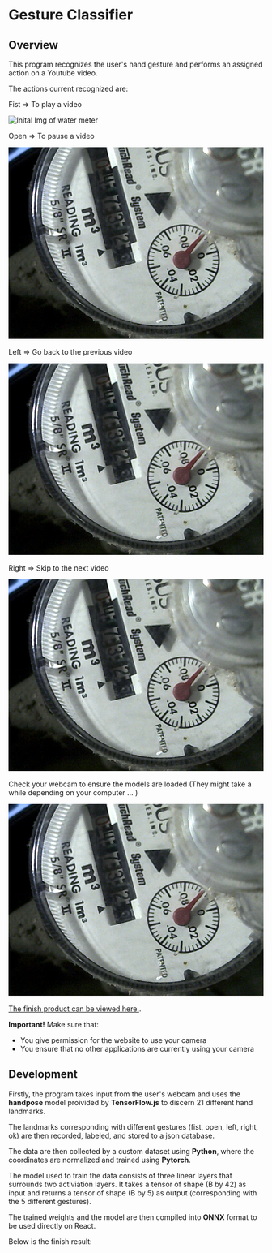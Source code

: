 Gesture Classifier
==================
## Overview

This program recognizes the user's hand gesture and performs an assigned action on a Youtube video.

The actions current recognized are:

Fist => To play a video

![Inital Img of water meter](https://github.com/Tom2096/Gestures-YT-Scripts/blob/main/Imgs/fist.jpg)

Open => To pause a video

![Inital Img of water meter](https://github.com/Tom2096/Water-Meter-Monitor/blob/main/Imgs/image.png)

Left => Go back to the previous video

![Inital Img of water meter](https://github.com/Tom2096/Water-Meter-Monitor/blob/main/Imgs/image.png)

Right => Skip to the next video

![Inital Img of water meter](https://github.com/Tom2096/Water-Meter-Monitor/blob/main/Imgs/image.png)

Check your webcam to ensure the models are loaded (They might take a while depending on your computer ... )

![Inital Img of water meter](https://github.com/Tom2096/Water-Meter-Monitor/blob/main/Imgs/image.png)

[The finish product can be viewed here.](https://tom2096.github.io/Gestures-YT-React-App/).

**Important!**
Make sure that:
- You give permission for the website to use your camera
- You ensure that no other applications are currently using your camera

## Development

Firstly, the program takes input from the user's webcam and uses the **handpose** model proivided by **TensorFlow.js** to discern 21 different hand landmarks.

The landmarks corresponding with different gestures (fist, open, left, right, ok) are then recorded, labeled, and stored to a json database.

The data are then collected by a custom dataset using **Python**, where the coordinates are normalized and trained using **Pytorch**. 

The model used to train the data consists of three linear layers that surrounds two activiation layers. It takes a tensor of shape (B by 42) as input and returns a tensor of shape (B by 5) as output (corresponding with the 5 different gestures).

The trained weights and the model are then compiled into **ONNX** format to be used directly on React.

Below is the finish result:


